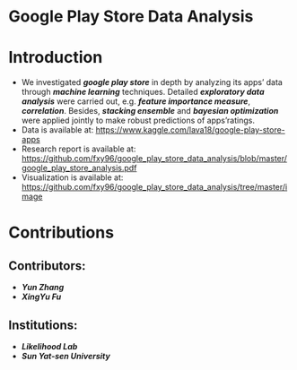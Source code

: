 # Google Play Store Data Analysis

Introduction
====
- We investigated ***google play store*** in depth by analyzing its apps’ data through ***machine learning*** techniques. Detailed ***exploratory data analysis*** were carried out, e.g. ***feature importance measure***, ***correlation***. Besides, ***stacking ensemble*** and ***bayesian optimization*** were applied jointly to make robust predictions of apps’ratings.
- Data is available at: https://www.kaggle.com/lava18/google-play-store-apps
- Research report is available at: https://github.com/fxy96/google_play_store_data_analysis/blob/master/google_play_store_analysis.pdf
- Visualization is available at: https://github.com/fxy96/google_play_store_data_analysis/tree/master/image

Contributions
====
Contributors:
------- 
- ***Yun Zhang***
- ***XingYu Fu***

Institutions: 
------- 
- ***Likelihood Lab***
- ***Sun Yat-sen University***
